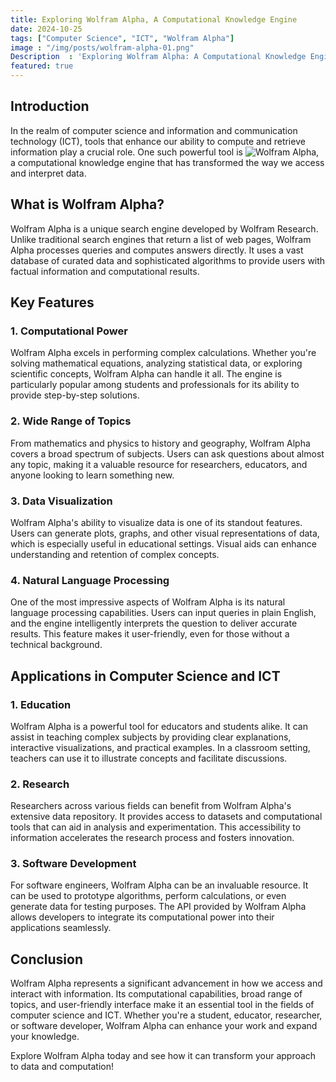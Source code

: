 ```yaml
---
title: Exploring Wolfram Alpha, A Computational Knowledge Engine
date: 2024-10-25
tags: ["Computer Science", "ICT", "Wolfram Alpha"]
image : "/img/posts/wolfram-alpha-01.png"
Description  : 'Exploring Wolfram Alpha: A Computational Knowledge Engine. Learn how Wolfram Alpha uses natural language processing to provide precise answers and insights across education, research, and software development'
featured: true
---
```


## Introduction

In the realm of computer science and information and communication technology (ICT), tools that enhance our ability to compute and retrieve information play a crucial role. One such powerful tool is ![Wolfram Alpha](https://www.wolframalpha.com/), a computational knowledge engine that has transformed the way we access and interpret data.

## What is Wolfram Alpha?

Wolfram Alpha is a unique search engine developed by Wolfram Research. Unlike traditional search engines that return a list of web pages, Wolfram Alpha processes queries and computes answers directly. It uses a vast database of curated data and sophisticated algorithms to provide users with factual information and computational results.

## Key Features

### 1. **Computational Power**

Wolfram Alpha excels in performing complex calculations. Whether you're solving mathematical equations, analyzing statistical data, or exploring scientific concepts, Wolfram Alpha can handle it all. The engine is particularly popular among students and professionals for its ability to provide step-by-step solutions.

### 2. **Wide Range of Topics**

From mathematics and physics to history and geography, Wolfram Alpha covers a broad spectrum of subjects. Users can ask questions about almost any topic, making it a valuable resource for researchers, educators, and anyone looking to learn something new.

### 3. **Data Visualization**

Wolfram Alpha's ability to visualize data is one of its standout features. Users can generate plots, graphs, and other visual representations of data, which is especially useful in educational settings. Visual aids can enhance understanding and retention of complex concepts.

### 4. **Natural Language Processing**

One of the most impressive aspects of Wolfram Alpha is its natural language processing capabilities. Users can input queries in plain English, and the engine intelligently interprets the question to deliver accurate results. This feature makes it user-friendly, even for those without a technical background.

## Applications in Computer Science and ICT

### **1. Education**

Wolfram Alpha is a powerful tool for educators and students alike. It can assist in teaching complex subjects by providing clear explanations, interactive visualizations, and practical examples. In a classroom setting, teachers can use it to illustrate concepts and facilitate discussions.

### **2. Research**

Researchers across various fields can benefit from Wolfram Alpha's extensive data repository. It provides access to datasets and computational tools that can aid in analysis and experimentation. This accessibility to information accelerates the research process and fosters innovation.

### **3. Software Development**

For software engineers, Wolfram Alpha can be an invaluable resource. It can be used to prototype algorithms, perform calculations, or even generate data for testing purposes. The API provided by Wolfram Alpha allows developers to integrate its computational power into their applications seamlessly.

## Conclusion

Wolfram Alpha represents a significant advancement in how we access and interact with information. Its computational capabilities, broad range of topics, and user-friendly interface make it an essential tool in the fields of computer science and ICT. Whether you're a student, educator, researcher, or software developer, Wolfram Alpha can enhance your work and expand your knowledge.

Explore Wolfram Alpha today and see how it can transform your approach to data and computation!

